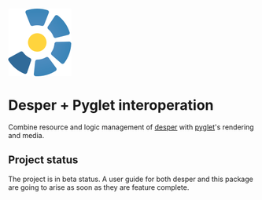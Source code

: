 ![desper logo](https://github.com/Ball-Man/pyglet-desper/blob/master/assets/desper-logo-raw.png?raw=true)

# Desper + Pyglet interoperation
Combine resource and logic management of [desper](https://github.com/Ball-Man/desper]) with [pyglet](https://github.com/pyglet/pyglet)'s rendering and media.

## Project status
The project is in beta status. A user guide for both desper and this package are going to arise as soon as they are feature complete.
